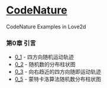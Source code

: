 # [CodeNature](https://github.com/shiffman/The-Nature-of-Code)
CodeNature Examples in Love2d

### 第0章 引言
* [0_1](https://github.com/ZephyrJung/CodeNature/blob/master/0_1/main.lua) - 四方向随机运动轨迹
* [0_2](https://github.com/ZephyrJung/CodeNature/blob/master/0_2/main.lua) - 随机数的分布柱状图
* [0_3](https://github.com/ZephyrJung/CodeNature/blob/master/0_3/main.lua) - 向右趋近的四方向随即运动轨迹
* [0_5](https://github.com/ZephyrJung/CodeNature/blob/master/0_5/main.lua) - 蒙特卡洛算法随机数分布柱状图